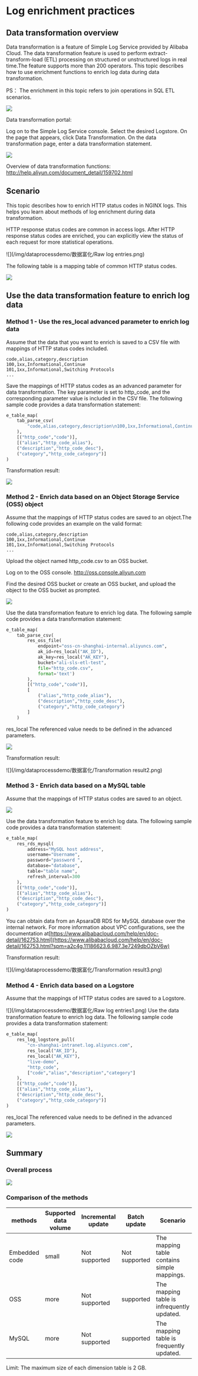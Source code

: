 # Log enrichment practices

## Data transformation overview

Data transformation is a feature of Simple Log Service provided by Alibaba Cloud. The data transformation feature is used to perform extract-transform-load (ETL) processing on structured or unstructured logs in real time.The feature supports more than 200 operators. This topic describes how to use enrichment functions to enrich log data during data transformation.

PS： The enrichment in this topic refers to join operations in SQL ETL scenarios.

![](/img/dataprocessdemo/数据富化/数据富化整体概念.png)

Data transformation portal:

Log on to the Simple Log Service console. Select the desired Logstore. On the page that appears, click Data Transformation. On the data transformation page, enter a data transformation statement.

![](/img/dataprocessdemo/begin-data-process.jpg)

Overview of data transformation functions: http://help.aliyun.com/document_detail/159702.html

## Scenario

This topic describes how to enrich HTTP status codes in NGINX logs. This helps you learn about methods of log enrichment during data transformation.

HTTP response status codes are common in access logs. After HTTP response status codes are enriched, you can explicitly view the status of each request for more statistical operations.

![](/img/dataprocessdemo/数据富化/Raw log entries.png)

The following table is a mapping table of common HTTP status codes.

![](/img/dataprocessdemo/数据富化/httpcode对照表.png)

## Use the data transformation feature to enrich log data

### Method 1 - Use the res_local advanced parameter to enrich log data

Assume that the data that you want to enrich is saved to a CSV file with mappings of HTTP status codes included.

```
code,alias,category,description
100,1xx,Informational,Continue
101,1xx,Informational,Switching Protocols
...
```

Save the mappings of HTTP status codes as an advanced parameter for data transformation. The key parameter is set to http_code, and the corresponding parameter value is included in the CSV file. The following sample code provides a data transformation statement:

```python
e_table_map(
	tab_parse_csv(
		"code,alias,category,description\n100,1xx,Informational,Continue\n101,1xx,Informational,Switching Protocols\n102,1xx,Informational,Processing (WebDAV)\n200,2xx,Success,OK\n201,2xx,Success,Created\n202,2xx,Success,Accepted\n203,2xx,Success,Non-Authoritative Information\n204,2xx,Success,No Content\n205,2xx,Success,Reset Content\n206,2xx,Success,Partial Content\n207,2xx,Success,Multi-Status (WebDAV)\n208,2xx,Success,Already Reported (WebDAV)\n226,2xx,Success,IM Used\n300,3xx,Redirection,Multiple Choices\n301,3xx,Redirection,Moved Permanently\n302,3xx,Redirection,Found\n303,3xx,Redirection,See Other\n304,3xx,Redirection,Not Modified\n305,3xx,Redirection,Use Proxy\n306,3xx,Redirection,(Unused)\n307,3xx,Redirection,Temporary Redirect\n308,3xx,Redirection,Permanent Redirect (experimental)\n400,4xx,Client Error,Bad Request\n401,4xx,Client Error,Unauthorized\n402,4xx,Client Error,Payment Required\n403,4xx,Client Error,Forbidden\n404,4xx,Client Error,Not Found\n405,4xx,Client Error,Method Not Allowed\n406,4xx,Client Error,Not Acceptable\n407,4xx,Client Error,Proxy Authentication Required\n408,4xx,Client Error,Request Timeout\n409,4xx,Client Error,Conflict\n410,4xx,Client Error,Gone\n411,4xx,Client Error,Length Required\n412,4xx,Client Error,Precondition Failed\n413,4xx,Client Error,Request Entity Too Large\n414,4xx,Client Error,Request-URI Too Long\n415,4xx,Client Error,Unsupported Media Type\n416,4xx,Client Error,Requested Range Not Satisfiable\n417,4xx,Client Error,Expectation Failed\n418,4xx,Client Error,I'm a teapot (RFC 2324)\n420,4xx,Client Error,Enhance Your Calm (Twitter)\n422,4xx,Client Error,Unprocessable Entity (WebDAV)\n423,4xx,Client Error,Locked (WebDAV)\n424,4xx,Client Error,Failed Dependency (WebDAV)\n425,4xx,Client Error,Reserved for WebDAV\n426,4xx,Client Error,Upgrade Required\n428,4xx,Client Error,Precondition Required\n429,4xx,Client Error,Too Many Requests\n431,4xx,Client Error,Request Header Fields Too Large\n444,4xx,Client Error,No Response (Nginx)\n449,4xx,Client Error,Retry With (Microsoft)\n450,4xx,Client Error,Blocked by Windows Parental Controls (Microsoft)\n451,4xx,Client Error,Unavailable For Legal Reasons\n499,4xx,Client Error,Client Closed Request (Nginx)\n500,5xx,Server Error,Internal Server Error\n501,5xx,Server Error,Not Implemented\n502,5xx,Server Error,Bad Gateway\n503,5xx,Server Error,Service Unavailable\n504,5xx,Server Error,Gateway Timeout\n505,5xx,Server Error,HTTP Version Not Supported\n506,5xx,Server Error,Variant Also Negotiates (Experimental)\n507,5xx,Server Error,Insufficient Storage (WebDAV)\n508,5xx,Server Error,Loop Detected (WebDAV)\n509,5xx,Server Error,Bandwidth Limit Exceeded (Apache)\n510,5xx,Server Error,Not Extended\n511,5xx,Server Error,Network Authentication Required\n598,5xx,Server Error,Network read timeout error\n599,5xx,Server Error,Network connect timeout error\n"
	),
	[("http_code","code")],
	[("alias","http_code_alias"),
	("description","http_code_desc"),
	("category","http_code_category")]
)
```

Transformation result:

![](/img/dataprocessdemo/数据富化/httpcode富化效果.png)

### Method 2 - Enrich data based on an Object Storage Service (OSS) object

Assume that the mappings of HTTP status codes are saved to an object.The following code provides an example on the valid format:

```
code,alias,category,description
100,1xx,Informational,Continue
101,1xx,Informational,Switching Protocols
...
```

Upload the object named http_code.csv to an OSS bucket.

Log on to the OSS console. http://oss.console.aliyun.com

Find the desired OSS bucket or create an OSS bucket, and upload the object to the OSS bucket as prompted.

![](/img/dataprocessdemo/数据富化/上传oss.png)

Use the data transformation feature to enrich log data. The following sample code provides a data transformation statement:

```python
e_table_map(
    tab_parse_csv(
		res_oss_file(
			endpoint="oss-cn-shanghai-internal.aliyuncs.com",
			ak_id=res_local("AK_ID"),
			ak_key=res_local("AK_KEY"),
			bucket="ali-sls-etl-test",
			file="http_code.csv",
			format='text')
		),
		[("http_code","code")],
		[
			("alias","http_code_alias"),
			("description","http_code_desc"),
			("category","http_code_category")
		]
	)
```

res_local The referenced value needs to be defined in the advanced parameters.

![](/img/dataprocessdemo/数据富化/高级参数设置.jpg)

Transformation result:

![](/img/dataprocessdemo/数据富化/Transformation result2.png)

### Method 3 - Enrich data based on a MySQL table

Assume that the mappings of HTTP status codes are saved to an object.

![](/img/dataprocessdemo/数据富化/http2sql.png)

Use the data transformation feature to enrich log data. The following sample code provides a data transformation statement:

```python
e_table_map(
	res_rds_mysql(
		address="MySQL host address",
		username="Username",
		password="password ",
        database="database",
		table="table name",
		refresh_interval=300
	),
	[("http_code","code")],
	[("alias","http_code_alias"),
	("description","http_code_desc"),
	("category","http_code_category")]
)
```

You can obtain data from an ApsaraDB RDS for MySQL database over the internal network. For more information about VPC configurations, see the documentation at[https://www.alibabacloud.com/help/en/doc-detail/162753.html](https://www.alibabacloud.com/help/en/doc-detail/162753.html?spm=a2c4g.11186623.6.987.3e7249dbOZbV6w)

Transformation result:

![](/img/dataprocessdemo/数据富化/Transformation result3.png)

### Method 4 - Enrich data based on a Logstore

Assume that the mappings of HTTP status codes are saved to a Logstore.

![](/img/dataprocessdemo/数据富化/Raw log entries1.png)
Use the data transformation feature to enrich log data. The following sample code provides a data transformation statement:

```python
e_table_map(
	res_log_logstore_pull(
		"cn-shanghai-intranet.log.aliyuncs.com",
        res_local("AK_ID"),
		res_local("AK_KEY"),
		"live-demo",
		"http_code",
        ["code","alias","description","category"]
	),
	[("http_code","code")],
	[("alias","http_code_alias"),
	("description","http_code_desc"),
	("category","http_code_category")]
)
```

res_local The referenced value needs to be defined in the advanced parameters.

![](/img/dataprocessdemo/数据富化/高级参数设置.jpg)

## Summary

### Overall process

![](/img/dataprocessdemo/数据富化/整体流程.png)

### Comparison of the methods

| methods       | Supported data volume | Incremental update | Batch update  | Scenario                                    |
| ------------- | --------------------- | ------------------ | ------------- | ------------------------------------------- |
| Embedded code | small                 | Not supported      | Not supported | The mapping table contains simple mappings. |
| OSS           | more                  | Not supported      | supported     | The mapping table is infrequently updated.  |
| MySQL         | more                  | Not supported      | supported     | The mapping table is frequently updated.    |

Limit: The maximum size of each dimension table is 2 GB.
